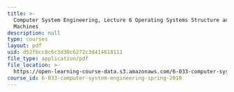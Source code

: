 ```yaml
---
title: >-
  Computer System Engineering, Lecture 6 Operating Systems Structure and Virtual
  Machines
description: null
type: courses
layout: pdf
uid: d52fbcc8c6c3d30c6272c3d414618111
file_type: application/pdf
file_location: >-
  https://open-learning-course-data.s3.amazonaws.com/6-033-computer-system-engineering-spring-2018/d52fbcc8c6c3d30c6272c3d414618111_MIT6_033S18lec6.pdf
course_id: 6-033-computer-system-engineering-spring-2018
---
```


